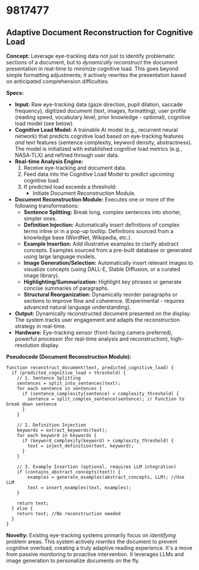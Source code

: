 # 9817477

## Adaptive Document Reconstruction for Cognitive Load

**Concept:** Leverage eye-tracking data not just to identify problematic sections of a document, but to *dynamically reconstruct* the document presentation in real-time to minimize cognitive load. This goes beyond simple formatting adjustments; it actively rewrites the presentation based on anticipated comprehension difficulties.

**Specs:**

*   **Input:** Raw eye-tracking data (gaze direction, pupil dilation, saccade frequency), digitized document (text, images, formatting), user profile (reading speed, vocabulary level, prior knowledge - optional), cognitive load model (see below).
*   **Cognitive Load Model:** A trainable AI model (e.g., recurrent neural network) that predicts cognitive load based on eye-tracking features *and* text features (sentence complexity, keyword density, abstractness). The model is initialized with established cognitive load metrics (e.g., NASA-TLX) and refined through user data.
*   **Real-time Analysis Engine:**
    1.  Receive eye-tracking and document data.
    2.  Feed data into the Cognitive Load Model to predict upcoming cognitive load.
    3.  If predicted load exceeds a threshold:
        *   Initiate Document Reconstruction Module.
*   **Document Reconstruction Module:** Executes one or more of the following transformations:
    *   **Sentence Splitting:** Break long, complex sentences into shorter, simpler ones.
    *   **Definition Injection:** Automatically insert definitions of complex terms inline or in a pop-up tooltip. Definitions sourced from a knowledge base (WordNet, Wikipedia, etc.).
    *   **Example Insertion:** Add illustrative examples to clarify abstract concepts. Examples sourced from a pre-built database or generated using large language models.
    *   **Image Generation/Selection:** Automatically insert relevant images to visualize concepts (using DALL-E, Stable Diffusion, or a curated image library).
    *   **Highlighting/Summarization:** Highlight key phrases or generate concise summaries of paragraphs.
    *   **Structural Reorganization:** Dynamically reorder paragraphs or sections to improve flow and coherence. (Experimental - requires advanced natural language understanding).
*   **Output:**  Dynamically reconstructed document presented on the display. The system tracks user engagement and adapts the reconstruction strategy in real-time.
*   **Hardware:** Eye-tracking sensor (front-facing camera preferred), powerful processor (for real-time analysis and reconstruction), high-resolution display.

**Pseudocode (Document Reconstruction Module):**

```
function reconstruct_document(text, predicted_cognitive_load) {
  if (predicted_cognitive_load > threshold) {
    // 1. Sentence Splitting
    sentences = split_into_sentences(text);
    for each sentence in sentences {
      if (sentence_complexity(sentence) > complexity_threshold) {
        sentence = split_complex_sentence(sentence); // Function to break down sentence
      }
    }

    // 2. Definition Injection
    keywords = extract_keywords(text);
    for each keyword in keywords {
      if (keyword_complexity(keyword) > complexity_threshold) {
        text = inject_definition(text, keyword);
      }
    }

    // 3. Example Insertion (optional, requires LLM integration)
    if (contains_abstract_concepts(text)) {
        examples = generate_examples(abstract_concepts, LLM); //Use LLM
        text = insert_examples(text, examples);
    }

    return text;
  } else {
    return text; //No reconstruction needed
  }
}
```

**Novelty:**  Existing eye-tracking systems primarily focus on *identifying* problem areas. This system actively *rewrites* the document to prevent cognitive overload, creating a truly adaptive reading experience. It's a move from passive monitoring to proactive intervention. It leverages LLMs and image generation to personalize documents on the fly.